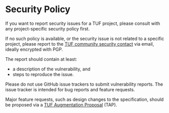 # Security Policy

If you want to report security issues for a TUF project, please consult with
any project-specific security policy first.

If no such policy is available, or the security issue is not related to a
specific project, please report to the [TUF community security
contact](PEOPLE.md#security-contact) via email, ideally encrypted with PGP.

<!--
TODO:
- The TUF community security contact does not exist yet (see PEOPLE.md)
- Goal: No one person should become a bottle neck for resolving security issues.
- Encouraging the use of PGP might be problematic.
See https://buttondown.email/cryptography-dispatches/archive/505a859e-964d-4d15-9ad8-7ad0f45e1345
- Should we provide a HTTPS web form instead?
 -->

The report should contain at least:

- a description of the vulnerability, and
- steps to reproduce the issue.

Please do not use GitHub issue trackers to submit vulnerability reports. The
issue tracker is intended for bug reports and feature requests. 

Major feature requests, such as design changes to the specification, should be proposed via a
[TUF Augmentation Proposal](https://github.com/theupdateframework/taps) (TAP).
